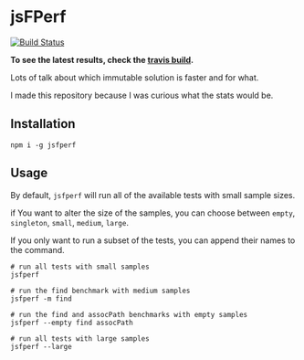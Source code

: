 jsFPerf
=======

[![Build Status](https://travis-ci.org/MrRacoon/jsFPerf.svg?branch=master)](https://travis-ci.org/MrRacoon/jsFPerf)

**To see the latest results, check the [travis build](https://travis-ci.org/MrRacoon/jsFPerf).**

Lots of talk about which immutable solution is faster and for what.

I made this repository because I was curious what the stats would be.


Installation
------------

```shell
npm i -g jsfperf
```

Usage
-----

By default, `jsfperf` will run all of the available tests with small sample
sizes.

if You want to alter the size of the samples, you can choose between `empty`, `singleton`, `small`, `medium`, `large`.

If you only want to run a subset of the tests, you can append their names to the command.

```shell
# run all tests with small samples
jsfperf

# run the find benchmark with medium samples
jsfperf -m find

# run the find and assocPath benchmarks with empty samples
jsfperf --empty find assocPath

# run all tests with large samples
jsfperf --large
```
